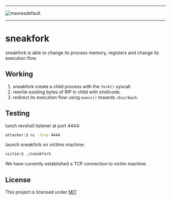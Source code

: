 _____________________________________________
![maxresdefault](https://github.com/user-attachments/assets/ce0a2a3d-0d8c-451a-ab1f-50de33f70bff)
______________________________________________
# sneakfork
sneakfork is able to change its process memory, registers and change its execution flow.

## Working 
1. sneakfork create a child process with the <code>fork()</code> syscall.
2. rewrite existing bytes of RIP in child with shellcode.
3. redirect its execution flow using <code>execv()</code> towards <code>/bin/bash</code>.

## Testing 
lunch revshell listener at port 4444:
```bash
attacker:$ nc -lnvp 4444 
```
launch sneakfork on victims machine:
```bash
victim:$ ./sneakfork
```
We have currently established a TCP connection to victim machine.

## License
This project is licensed under [MIT](https://github.com/0x00snape/sneakfork/blob/main/LICENSE)

